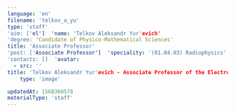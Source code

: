 ```yaml
---
language: 'en'
filename: 'telkov_a_yu'
type: 'staff'
'aim: ['el']  'name: 'Telkov Aleksandr Yur'evich'
'degree: 'Candidate of Physico-Mathematical Sciences'
title: 'Associate Professor'
'post: ['Associate Professor']  'speciality: '(01.04.03) Radiophysics'
'contacts: []  'avatar:
  - src: ''
title: 'Telkov Aleksandr Yur'evich - Associate Professor of the Electronics Department'
    type: 'image'

updatedAt: 1568360578
materialType: 'staff'
---
```


